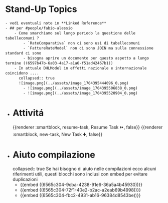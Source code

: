 # Stand-Up Topics
	- vedi eventuali note in **Linked Reference**
	- ## per #people/fabio-alessio
		- Come smarchiamo sul lungo periodo la questione delle tabellecomuni ?
			- `RateComparativa` non ci sono usi di tabellecomuni
			- `FattureRateModel` non ci sono JOIN ma sulla connessione standard ci sono
			- bisogna aprire un documento per questo aspetto a lungo termine ((6597b47b-6a03-4a17-a1a6-f51ad42467b1))
		- In attuale DHLModel in effetti nazionale e internazionale coincidono .... 
		  collapsed:: true
		  ![image.png](../assets/image_1704395444096_0.png)
			- ![image.png](../assets/image_1704395506838_0.png)
			- ![image.png](../assets/image_1704395520904_0.png)
- # Attivitá
  {{renderer :smartblock, resume-task, Resume Task ⏩️, false}} {{renderer :smartblock, new-task, New Task ➕, false}}
- # Aiuto compilazione
  collapsed:: true
  Se hai bisogno di aiuto nelle compilazioni ecco alcuni riferimenti utili, questi blocchi sono inclusi con embed per evitare duplicazioni
	- {{embed ((6565c304-9cba-4238-91e6-36a5a4b45930))}}
	- {{embed ((6565c304-72f1-40e2-b2ac-a2eab69b4998))}}
	- {{embed ((6565c304-fbc2-4931-ab16-96384d8543be))}}
